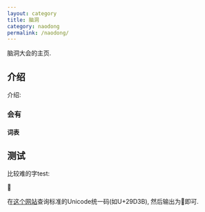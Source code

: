 ```yaml
---
layout: category
title: 脑洞
category: naodong
permalink: /naodong/
---
```


脑洞大会的主页.

## 介绍

介绍:

### 会有

#### 词表


## 测试



比较难的字test:

&#x29D3B;

在[这个网站](https://www.hanyuguoxue.com/)查询标准的Unicode统一码(如U+29D3B), 然后输出为&#x29D3B;即可. 

